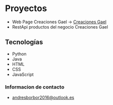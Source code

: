 # Proyectos

  * Web Page Creaciones Gael -> <a href='https://creacionesgael.netlify.app' target= '_blank' >Creaciones Gael</a>
  * RestApi productos del negocio Creaciones Gael
  
## Tecnologías

  * Python
  * Java
  * HTML
  * CSS
  * JavaScript
  
### Informacion de contacto

  * andresborbor2016@outlook.es
